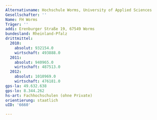 ```yaml
---
Alternativname: Hochschule Worms, University of Applied Sciences
Gesellschafter: ''
Name: FH Worms
Träger: ''
addi: Erenburger Straße 19, 67549 Worms
bundesland: Rheinland-Pfalz
drittmittel:
  2010:
    absolut: 932154.0
    wirtschaft: 493888.0
  2011:
    absolut: 940965.0
    wirtschaft: 487513.0
  2012:
    absolut: 1010969.0
    wirtschaft: 476181.0
gps-la: 49.632.638
gps-lo: 8.344.262
hs-art: Fachhochschulen (ohne Private)
orientierung: staatlich
uID: '6660'

---
```


